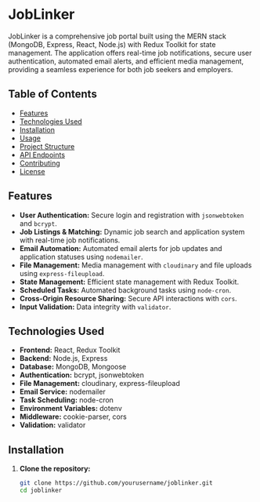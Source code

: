 # JobLinker

JobLinker is a comprehensive job portal built using the MERN stack (MongoDB, Express, React, Node.js) with Redux Toolkit for state management. The application offers real-time job notifications, secure user authentication, automated email alerts, and efficient media management, providing a seamless experience for both job seekers and employers.

## Table of Contents

- [Features](#features)
- [Technologies Used](#technologies-used)
- [Installation](#installation)
- [Usage](#usage)
- [Project Structure](#project-structure)
- [API Endpoints](#api-endpoints)
- [Contributing](#contributing)
- [License](#license)

## Features

- **User Authentication:** Secure login and registration with `jsonwebtoken` and `bcrypt`.
- **Job Listings & Matching:** Dynamic job search and application system with real-time job notifications.
- **Email Automation:** Automated email alerts for job updates and application statuses using `nodemailer`.
- **File Management:** Media management with `cloudinary` and file uploads using `express-fileupload`.
- **State Management:** Efficient state management with Redux Toolkit.
- **Scheduled Tasks:** Automated background tasks using `node-cron`.
- **Cross-Origin Resource Sharing:** Secure API interactions with `cors`.
- **Input Validation:** Data integrity with `validator`.

## Technologies Used

- **Frontend:** React, Redux Toolkit
- **Backend:** Node.js, Express
- **Database:** MongoDB, Mongoose
- **Authentication:** bcrypt, jsonwebtoken
- **File Management:** cloudinary, express-fileupload
- **Email Service:** nodemailer
- **Task Scheduling:** node-cron
- **Environment Variables:** dotenv
- **Middleware:** cookie-parser, cors
- **Validation:** validator

## Installation

1. **Clone the repository:**
   ```bash
   git clone https://github.com/yourusername/joblinker.git
   cd joblinker
